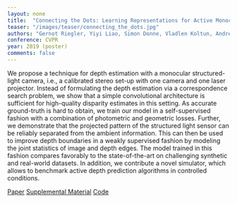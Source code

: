 ```yaml
---
layout: none
title:  "Connecting the Dots: Learning Representations for Active Monocular Depth Estimation"
teaser: "/images/teaser/connecting_the_dots.jpg"
authors: "Gernot Riegler, Yiyi Liao, Simon Donne, Vladlen Koltun, Andreas Geiger"
conference: CVPR
year: 2019 (poster)
comments: false
---
```


We propose a technique for depth estimation with a monocular structured-light camera, i.e., a calibrated stereo set-up with one camera and one laser projector. Instead of formulating the depth estimation via a correspondence search problem, we show that a simple convolutional architecture is sufficient for high-quality disparity estimates in this setting. As accurate ground-truth is hard to obtain, we train our model in a self-supervised fashion with a combination of photometric and geometric losses. Further, we demonstrate that the projected pattern of the structured light sensor can be reliably separated from the ambient information. This can then be used to improve depth boundaries in a weakly supervised fashion by modeling the joint statistics of image and depth edges. The model trained in this fashion compares favorably to the state-of-the-art on challenging synthetic and real-world datasets. In addition, we contribute a novel simulator, which allows to benchmark active depth prediction algorithms in controlled conditions.


[Paper](http://openaccess.thecvf.com/content_CVPR_2019/papers/Riegler_Connecting_the_Dots_Learning_Representations_for_Active_Monocular_Depth_Estimation_CVPR_2019_paper.pdf)
[Supplemental Material](http://openaccess.thecvf.com/content_CVPR_2019/supplemental/Riegler_Connecting_the_Dots_CVPR_2019_supplemental.pdf)
[Code](https://github.com/autonomousvision/connecting_the_dots)

